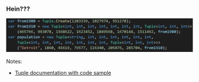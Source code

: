 ### Hein???

![](images/code/tupleUsageSample.png?raw=true)

Notes:
- [Tuple documentation with code sample](https://docs.microsoft.com/en-us/dotnet/api/system.tuple-8?view=netframework-4.7.2)
